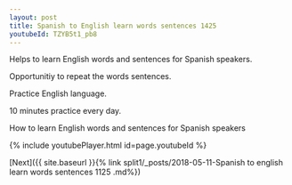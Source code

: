 ```yaml
---
layout: post
title: Spanish to English learn words sentences 1425 
youtubeId: TZYB5t1_pb8
---
```

 
 
Helps to learn English words and sentences for Spanish speakers.

Opportunitiy to repeat the words sentences. 

Practice English language. 
 
10 minutes practice every day. 
 
How to learn English words and sentences for Spanish speakers 
 
{% include youtubePlayer.html id=page.youtubeId %}
 
 
[Next]({{ site.baseurl }}{% link  split1/_posts/2018-05-11-Spanish to english learn words sentences 1125 .md%})
 
